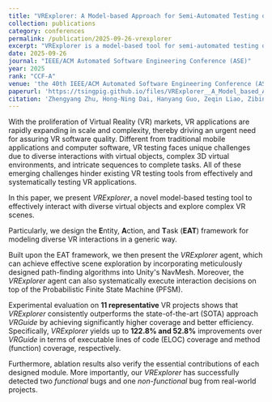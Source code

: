 ```yaml
---
title: "VRExplorer: A Model-based Approach for Semi-Automated Testing of Virtual Reality Scenes"
collection: publications
category: conferences
permalink: /publication/2025-09-26-vrexplorer
excerpt: "VRExplorer is a model-based tool for semi-automated testing of VR scenes, using the EAT framework to handle diverse interactions and probabilistic exploration, achieving higher coverage and efficiency than state-of-the-art methods."
date: 2025-09-26
journal: "IEEE/ACM Automated Software Engineering Conference (ASE)"
year: 2025
rank: "CCF-A"
venue: 'the 40th IEEE/ACM Automated Software Engineering Conference (ASE 2025) '
paperurl: 'https://tsingpig.github.io/files/VRExplorer__A_Model_based_Approach_for_Semi-Automated_Testing_of_Virtual_Reality_Scenes.pdf'
citation: 'Zhengyang Zhu, Hong-Ning Dai, Hanyang Guo, Zeqin Liao, Zibin Zheng. &quot;VRExplorer: A Model-based Approach for Semi-Automated Testing of Virtual Reality Scenes.&quot; <i>the 40th IEEE/ACM Automated Software Engineering Conference (ASE 2025)</i>.'
---
```


With the proliferation of Virtual Reality (VR) markets, VR applications are rapidly expanding in scale and complexity, thereby driving an urgent need for assuring VR software quality. Different from traditional mobile applications and computer software, VR testing faces unique challenges due to diverse interactions with virtual objects, complex 3D virtual environments, and intricate sequences to complete tasks. All of these emerging challenges hinder existing VR testing tools from effectively and systematically testing VR applications.

In this paper, we present *VRExplorer*, a novel model-based testing tool to effectively interact with diverse virtual objects and explore complex VR scenes.  

Particularly, we design the **E**ntity, **A**ction, and **T**ask (**EAT**) framework for modeling diverse VR interactions in a generic way.  

Built upon the EAT framework, we then present the *VRExplorer* agent, which can achieve effective scene exploration by incorporating meticulously designed path-finding algorithms into Unity's NavMesh. Moreover, the *VRExplorer* agent can also systematically execute interaction decisions on top of the Probabilistic Finite State Machine (PFSM).  

Experimental evaluation on **11 representative** VR projects shows that *VRExplorer* consistently outperforms the state-of-the-art (SOTA) approach *VRGuide* by achieving significantly higher coverage and better efficiency. Specifically, *VRExplorer* yields up to **122.8% and 52.8%** improvements over *VRGuide* in terms of executable lines of code (ELOC) coverage and method (function) coverage, respectively.  

Furthermore, ablation results also verify the essential contributions of each designed module. More importantly, our *VRExplorer* has successfully detected two *functional* bugs and one *non-functional* bug from real-world projects.
